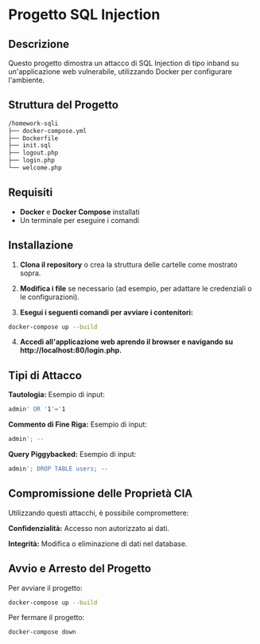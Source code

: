 # Progetto SQL Injection

## Descrizione

Questo progetto dimostra un attacco di SQL Injection di tipo inband su un'applicazione web vulnerabile, utilizzando Docker per configurare l'ambiente.

## Struttura del Progetto
```bash
/homework-sqli
├── docker-compose.yml
├── Dockerfile
├── init.sql
├── logout.php
├── login.php
└── welcome.php
```
## Requisiti

- **Docker** e **Docker Compose** installati
- Un terminale per eseguire i comandi

## Installazione

1. **Clona il repository** o crea la struttura delle cartelle come mostrato sopra.

2. **Modifica i file** se necessario (ad esempio, per adattare le credenziali o le configurazioni).

3. **Esegui i seguenti comandi per avviare i contenitori:**

 ```bash
docker-compose up --build
```

4. **Accedi all'applicazione web aprendo il browser e navigando su http://localhost:80/login.php.**

## Tipi di Attacco
**Tautologia:**
Esempio di input: 
```bash 
admin' OR '1'='1
```

**Commento di Fine Riga:**
Esempio di input: 
```bash 
admin'; -- 
```

**Query Piggybacked:**
Esempio di input: 
```bash 
admin'; DROP TABLE users; --
```
## Compromissione delle Proprietà CIA
Utilizzando questi attacchi, è possibile compromettere:

**Confidenzialità:** Accesso non autorizzato ai dati.

**Integrità:** Modifica o eliminazione di dati nel database.

## Avvio e Arresto del Progetto
Per avviare il progetto:
```bash
docker-compose up --build
```
Per fermare il progetto:

```bash
docker-compose down
```
